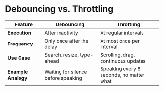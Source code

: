 # Debouncing vs. Throttling

| Feature          | Debouncing                          | Throttling                          |
|------------------|-------------------------------------|-------------------------------------|
| **Execution**    | After inactivity                    | At regular intervals                |
| **Frequency**    | Only once after the delay           | At most once per interval           |
| **Use Case**     | Search, resize, type-ahead          | Scrolling, drag, continuous updates |
| **Example Analogy** | Waiting for silence before speaking | Speaking every 5 seconds, no matter what |